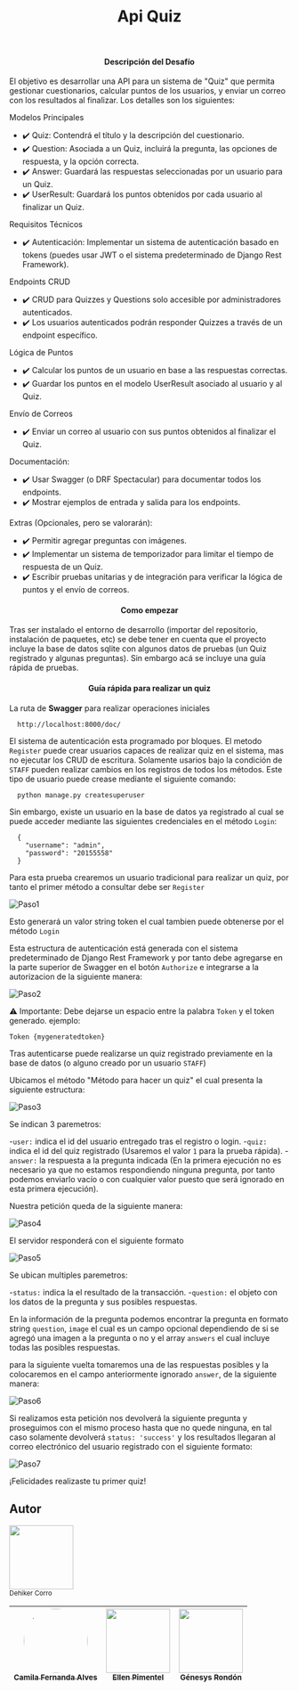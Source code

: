 <h1 align="center"> Api Quiz </h1>
&nbsp;

<h4 align="center">  Descripción del Desafío  </h4>
El objetivo es desarrollar una API para un sistema de "Quiz" que permita gestionar cuestionarios, calcular puntos de los usuarios, y enviar un correo con los resultados al finalizar. Los detalles son los siguientes:


<p> Modelos Principales </p>

- :heavy_check_mark: Quiz: Contendrá el título y la descripción del cuestionario.
- :heavy_check_mark: Question: Asociada a un Quiz, incluirá la pregunta, las opciones de respuesta, y la opción correcta.
- :heavy_check_mark: Answer: Guardará las respuestas seleccionadas por un usuario para un Quiz.
- :heavy_check_mark: UserResult: Guardará los puntos obtenidos por cada usuario al finalizar un Quiz.

<p> Requisitos Técnicos </p>

- :heavy_check_mark: Autenticación: Implementar un sistema de autenticación basado en tokens (puedes usar JWT o el sistema predeterminado de Django Rest Framework).

<p> Endpoints CRUD </p>

- :heavy_check_mark: CRUD para Quizzes y Questions solo accesible por administradores autenticados.
- :heavy_check_mark: Los usuarios autenticados podrán responder Quizzes a través de un endpoint específico.

<p> Lógica de Puntos </p>

- :heavy_check_mark: Calcular los puntos de un usuario en base a las respuestas correctas.
- :heavy_check_mark: Guardar los puntos en el modelo UserResult asociado al usuario y al Quiz.

<p> Envío de Correos </p>

- :heavy_check_mark: Enviar un correo al usuario con sus puntos obtenidos al finalizar el Quiz. 

<p> Documentación: </p>

- :heavy_check_mark: Usar Swagger (o DRF Spectacular) para documentar todos los endpoints.
- :heavy_check_mark: Mostrar ejemplos de entrada y salida para los endpoints.

<p> Extras (Opcionales, pero se valorarán): </p>

- :heavy_check_mark: Permitir agregar preguntas con imágenes.
- :heavy_check_mark: Implementar un sistema de temporizador para limitar el tiempo de respuesta de un Quiz.
- :heavy_check_mark: Escribir pruebas unitarias y de integración para verificar la lógica de puntos y el envío de correos.


<h4 align="center">  Como empezar  </h4>

Tras ser instalado el entorno de desarrollo (importar del repositorio, instalación de paquetes, etc) se debe tener en cuenta que el proyecto incluye la base de datos sqlite con algunos datos de pruebas (un Quiz registrado y algunas preguntas). Sin embargo acá se incluye una guía rápida de pruebas.


<h4 align="center">  Guía rápida para realizar un quiz  </h4>

La ruta de <strong>Swagger</strong> para realizar operaciones iniciales

```
  http://localhost:8000/doc/
```

El sistema de autenticación esta programado por bloques. El metodo `Register` puede crear usuarios capaces de realizar quiz en el sistema, mas no ejecutar los CRUD de escritura. Solamente usarios bajo la condición de `STAFF` pueden realizar cambios en los registros de todos los métodos. Este tipo de usuario puede crease mediante el siguiente comando:

```
  python manage.py createsuperuser
```

Sin embargo, existe un usuario en la base de datos ya registrado al cual se puede acceder mediante las siguientes credenciales en el método `Login`:

```
  {
    "username": "admin",
    "password": "20155558"
  }
```
Para esta prueba crearemos un usuario tradicional para realizar un quiz, por tanto el primer método a consultar debe ser `Register` 

<image src="https://i.ibb.co/JQDdFPR/Captura-de-pantalla-2024-12-14-085302.png" alt="Paso1">

Esto generará un valor string token el cual tambien puede obtenerse por el método `Login`

Esta estructura de autenticación está generada con el sistema predeterminado de Django Rest Framework y por tanto debe agregarse en la parte superior de Swagger en el botón `Authorize` e integrarse a la autorizacion de la siguiente manera:

<image src="https://i.ibb.co/YtSZcsV/Captura-de-pantalla-2024-12-14-090050.png" alt="Paso2">

:warning: Importante: Debe dejarse un espacio entre la palabra `Token` y el token generado. ejemplo: 
```
Token {mygeneratedtoken}
```
Tras autenticarse puede realizarse un quiz registrado previamente en la base de datos (o alguno creado por un usuario `STAFF`)

Ubicamos el método "Método para hacer un quiz" el cual presenta la siguiente estructura:

<image src="https://i.ibb.co/hM5w8NC/Captura-de-pantalla-2024-12-14-095215.png" alt="Paso3">

Se indican 3 paremetros:

-`user:` indica el id del usuario entregado tras el registro o login.
-`quiz:` indica el id del quiz registrado (Usaremos el valor `1` para la prueba rápida).
-`answer:` la respuesta a la pregunta indicada (En la primera ejecución no es necesario ya que no estamos respondiendo ninguna pregunta, por tanto podemos enviarlo vacío o con cualquier valor puesto que será ignorado en esta primera ejecución).

Nuestra petición queda de la siguiente manera:

<image src="https://i.ibb.co/QQYTHC4/Captura-de-pantalla-2024-12-14-095819.png" alt="Paso4">

El servidor responderá con el siguiente formato

<image src="https://i.ibb.co/cDmgqZF/Captura-de-pantalla-2024-12-14-100023.png" alt="Paso5">

Se ubican multiples paremetros:

-`status:` indica la el resultado de la transacción.
-`question:` el objeto con los datos de la pregunta y sus posibles respuestas.

En la información de la pregunta podemos encontrar la pregunta en formato string `question`, `image` el cual es un campo opcional dependiendo de si se agregó una imagen a la pregunta o no y el array `answers` el cual incluye todas las posibles respuestas.

para la siguiente vuelta tomaremos una de las respuestas posibles y la colocaremos en el campo anteriormente ignorado `answer`, de la siguiente manera:

<image src="https://i.ibb.co/vQ9m9Nf/Captura-de-pantalla-2024-12-14-100918.png" alt="Paso6">

Si realizamos esta petición nos devolverá la siguiente pregunta y proseguimos con el mismo proceso hasta que no quede ninguna, en tal caso solamente devolverá `status: 'success'` y los resultados llegaran al correo electrónico del usuario registrado con el siguiente formato:

<image src="https://i.ibb.co/G0FcK1t/Captura-de-pantalla-2024-12-14-101928.png" alt="Paso7">

¡Felicidades realizaste tu primer quiz!

## Autor

<img src="https://i.ibb.co/1MmV43j/Captura-de-pantalla-2024-12-14-102432.png"  width=115><br><sub>Dehiker Corro</sub> 

| [<img src="https://i.ibb.co/1MmV43j/Captura-de-pantalla-2024-12-14-102432.png" style="border-radius: 50%;" width=115><br><sub>Camila Fernanda Alves</sub>](https://github.com/camilafernanda) |  [<img src="https://avatars.githubusercontent.com/u/71970858?v=4" width=115><br><sub>Ellen Pimentel</sub>]([https://github.com/guilhermeonrails](https://github.com/ellenpimentel)) |  [<img src="https://avatars.githubusercontent.com/u/91544872?v=4" width=115><br><sub>Génesys Rondón</sub>](https://github.com/genesysaluralatam) |
| :---: | :---: | :---: |